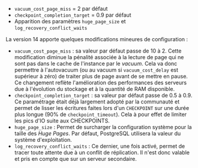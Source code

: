 <!--
Les commits sur ce sujet sont :

* https://git.postgresql.org/gitweb/?p=postgresql.git;a=commit;h=e19594c5c059d2e071b67d87ae84f569a52d2e32
* https://git.postgresql.org/gitweb/?p=postgresql.git;a=commit;h=bbcc4eb2e08fb6e4535c7f84b2c00f3ad508bb9b

Discussion

* https://gitlab.dalibo.info/formation/workshops/-/issues/141

-->

<div class="slide-content">

* `vacuum_cost_page_miss` = 2 par défaut
* `checkpoint_completion_target` = 0.9 par défaut
* Apparition des paramètres `huge_page_size` et `log_recovery_conflict_waits`

</div>

<div class="notes">

La version 14 apporte quelques modifications mineures de configuration :

* `vacuum_cost_page_miss` : sa valeur par défaut passe de 10 à 2. Cette modification
  diminue la pénalité associée à la lecture de page qui ne sont pas dans le cache de
  l'instance par le _vacuum_. Cela va donc permettre à l'autovacuum (ou au vacuum si
  `vacuum_cost_delay` est supérieur à zéro) de traiter plus de page avant de se mettre
  en pause. Ce changement reflète l'amélioration des performances des serveurs due à
  l'évolution du stockage et à la quantité de RAM disponible.
* `checkpoint_completion_target` : sa valeur par défaut passe de 0.5 à 0.9. Ce paramétrage
  était déjà largement adopté par la communauté et permet de lisser les écritures faites lors
  d'un `CHECKPOINT` sur une durée plus longue (90% de `checkpoint_timeout`). Cela à pour effet
  de limiter les pics d'IO suite aux CHECKPOINTS.
* `huge_page_size` : Permet de surcharger la configuration système pour la taille des _Huge Pages_. Par défaut, PostgreSQL utilisera la valeur du système d'exploitation.
* `log_recovery_conflict_waits` : Ce dernier, une fois activé, permet de tracer toute attente due à un conflit de réplication. Il n'est donc valable et pris en compte que sur un serveur secondaire.

</div>
